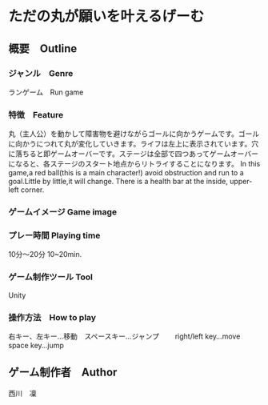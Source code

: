 # ただの丸が願いを叶えるげーむ
## 概要　Outline
### ジャンル　Genre  
ランゲーム　Run game
### 特徴　Feature
丸（主人公）を動かして障害物を避けながらゴールに向かうゲームです。ゴールに向かうにつれて丸が変化していきます。ライフは左上に表示されています。穴に落ちると即ゲームオーバーです。ステージは全部で四つあってゲームオーバーになると、各ステージのスタート地点からリトライすることになります。
In this game,a red ball(this is a main character!) avoid obstruction and run to a goal.Little by little,it will change. There is a health bar at the inside, upper-left corner.
### ゲームイメージ Game image

### プレー時間 Playing time
10分〜20分
10~20min.
### ゲーム制作ツール Tool
Unity
### 操作方法　How to play
右キー、左キー…移動　スペースキー…ジャンプ　　
right/left key…move　space key…jump
## ゲーム制作者　Author
西川　凜
